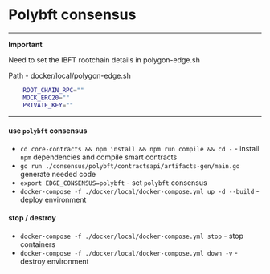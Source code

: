 # Polybft consensus

---

**Important**

Need to set the IBFT rootchain details in polygon-edge.sh

Path - docker/local/polygon-edge.sh

```bash
    ROOT_CHAIN_RPC=""
    MOCK_ERC20=""
    PRIVATE_KEY=""
```
---

#### use `polybft` consensus
* `cd core-contracts && npm install && npm run compile && cd -` - install `npm` dependencies and compile smart contracts
* `go run ./consensus/polybft/contractsapi/artifacts-gen/main.go` generate needed code
* `export EDGE_CONSENSUS=polybft` - set `polybft` consensus
* `docker-compose -f ./docker/local/docker-compose.yml up -d --build` - deploy environment

#### stop / destroy 
* `docker-compose -f ./docker/local/docker-compose.yml stop` - stop containers
* `docker-compose -f ./docker/local/docker-compose.yml down -v` - destroy environment



